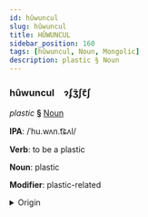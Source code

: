 ```yaml
---
id: hûwuncul
slug: hûwuncul
title: HÛWUNCUL
sidebar_position: 160
tags: [hûwuncul, Noun, Mongolic]
description: plastic § Noun
---
```


### hûwuncul&emsp;<span kind="abugida">ɂʄʒ̃ʃꞇ͊ʃ</span>

*plastic* **§** [Noun](../../tags/Noun)

**IPA**: /ˈhu.wʌn.t͡ɕʌl/

**Verb**: to be a plastic

**Noun**: plastic

**Modifier**: plastic-related

<details>
    <summary>Origin</summary>
    Mongolian хуванцар qubančir  /ˈxʊw̜ənt͡sər/<br/>
    <em>Mongolic Language Family</em>
</details>